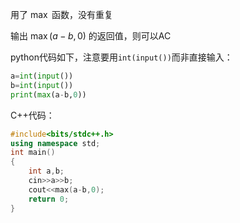 用了 $\max$ 函数，没有重复

输出 $\max(a-b,0)$ 的返回值，则可以AC

python代码如下，注意要用`int(input())`而非直接输入：

```python
a=int(input())
b=int(input())
print(max(a-b,0))
```

C++代码：

```cpp
#include<bits/stdc++.h>
using namespace std;
int main()
{
    int a,b;
    cin>>a>>b;
    cout<<max(a-b,0);
    return 0;
}
```
